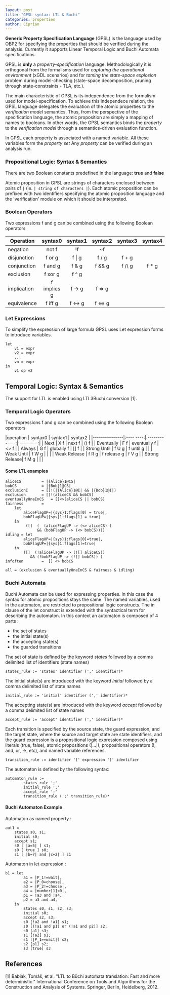 ```yaml
---
layout: post
title: "GPSL syntax: LTL & Buchi"
categories: properties
author: Ciprian
---
```


__Generic Property Specification Language__ (GPSL) is the language used by OBP2 for specifying the properties that should be verified during the analysis. Currently it supports Linear Temporal Logic and Buchi Automata specifications.

GPSL is **only** a *property-specification* language. Methodologically it is orthogonal from the formalisms used for *capturing the operational environment* (xGDL scenarios) and for *taming the state-space explosion* problem during model-checking (state-space decomposition, pruning through state-constraints - TLA, etc.).

The main characteristic of GPSL is its independence from the formalism used for model-specification. To achieve this independece relation, the GPSL language delegates the evaluation of the atomic properties to the *verification model* semantics. Thus, from the perspective of the specification language, the atomic proposition are simply a mapping of names to booleans. In other words, the GPSL semantics binds the *property* to the *verification model* through a semantics-driven evaluation function.

In GPSL each property is associated with a named variable. All these variables form the *property set*
Any *property* can be verified during an analysis run.

### Propositional Logic: Syntax & Semantics

There are two Boolean constants predefined in the language: **true** and **false**

Atomic proposition in GPSL are strings of characters enclosed between pairs of `|` (ie. `| string of characters |`). Each atomic proposition can be prefixed with two identifiers specifying the atomic proposition language and the 'verification' module on which it should be interpreted.

### Boolean Operators

Two expressions f and g can be combined using the following Boolean operators

|Operation  | syntax0       | syntax1   | syntax2   | syntax3   | syntax4 |
|---------  |:-------------:|:---------:|:---------:|:---------:|:-------:|
|negation   | not f         | !f        | ~f        |           |         |
|disjunction| f or g        | f \| g    | f \/ g    | f + g     |         | 
|conjunction| f and g       | f & g     | f && g    | f /\ g    | f * g   |
|exclusion  | f xor g       | f ^ g     |           |           |         |
|implication| f implies g   | f -> g    | f => g    |           |         |
|equivalence| f iff g       | f <-> g   | f <=> g   |           |         |

### Let Expressions

To simplify the expression of large formula GPSL uses Let expression forms to 
introduce variables.

```
let
    v1 = expr
    v2 = expr
    ...
    vn = expr
in
    v1 op v2
```

## Temporal Logic: Syntax & Semantics

The support for LTL is enabled using LTL3Buchi conversion [1].

### Temporal Logic Operators

Two expressions f and g can be combined using the following Boolean operators

|operation      | syntax0   | syntax1       | syntax2   | 
|---------------|:---- ----:|:-------------:|:---------:|
| Next          | X f       | next f        | () f      |
| Eventually    | F f       | eventually f  | <> f      |
| Always        | G f       | globally f    | [] f      |
| Strong Until  | f U g     | f until g     |           |
| Weak Until    | f W g     |               |           |
| Weak Release  | f R g     | f release g   | f V g     |
| Strong Release| f M g     |               |           |

#### Some LTL examples

```plain
aliceCS			= |{Alice}1@CS|
bobCS 			= |{Bob}1@CS|
exclusionI 		= []!(|{Alice}1@I| && |{Bob}1@I|)
exclusion  		= []!(aliceCS && bobCS)
eventuallyOneInCS 	= []<>(aliceCS || bobCS)
fairness 		= 
	let
		aliceFlagUP=|{sys}1:flags[0] = true|,
		bobFlagUP=|{sys}1:flags[1] = true|
	in 
		 ([]  (  (aliceFlagUP -> (<> aliceCS) )
		      && (bobFlagUP -> (<> bobCS))))  
idling = let
		aliceFlagUP=|{sys}1:flags[0]=true|,
		bobFlagUP=|{sys}1:flags[1]=true|
	in
		([]  (!aliceFlagUP -> (![] aliceCS))
		   && (!bobFlagUP -> (![] bobCS)) )
infoften 		=  [] <> bobCS

all = (exclusion & eventuallyOneInCS & fairness & idling)
```

### Buchi Automata

Buchi Automata can be used for expressing properties. In this case the syntax for atomic propositions stays the same.
The named variables, used in the automaton, are restricted to propositional logic constructs.
The in clause of the let construct is extended with the syntactical term for describing the automaton.
In this context an automaton is composed of 4 parts :

- the set of states
- the initial state(s)
- the accepting state(s)
- the guarded transitions

The set of state is defined by the keyword *states* followed by a comma delimited list of identifiers (state names)
```
states_rule := 'states' identifier (',' identifier)*
```

The initial state(s) are introduced with the keyword *initial* followed by a comma delimited list of state names
```
initial_rule := 'initial' identifier (',' identifier)*
```

The accepting state(s) are introduced with the keyword *accept* followed by a comma delimited list of state names 
```
accept_rule := 'accept' identifier (',' identifier)*
```

Each transition is specified by the source state, the guard expression, and the target state, where the source and target state are state identifiers, and the guard expression is a propositional logic expression composed using literals (true, false), atomic propositions (|...|), propositional operators (!, and, or, ->, etc), and named variable references.
```
transition_rule := identifier '[' expression ']' identifier
```

The automaton is defined by the following syntax:
```
automaton_rule := 
        states_rule ';'
        initial_rule ';'
        accept_rule ';'
        transition_rule (';' transition_rule)*
```

#### Buchi Automaton Example

Automaton as named property :
```
aut1 = 
    states s0, s1;
    initial s0;
    accept s1;
    s0 [ |a=5| ] s1;
    s0 [ true ] s0;
    s1 [ |b=7| and |c=2| ] s1
```

Automaton in let expression :
```
b1 = let
		a1 = |P_1!=wait|,
		a2 = |P_0=choose|,
		a3 = |P_2!=choose|,
		a4 = |number[1]<0|,
		p1 = !a3 and !a4,
		p2 = a3 and a4,
	in
		states s0, s1, s2, s3;
		initial s0;
		accept s2, s3;
		s0 [!a2 and !a1] s1;
		s0 [(!a1 and p1) or (!a1 and p2)] s2;
		s0 [a1] s3;
		s1 [!a2] s1;
		s1 [|P_1==wait|] s2;
		s2 [p1] s2;
		s3 [true] s3
```

## References

[1] Babiak, Tomáš, et al. "LTL to Büchi automata translation: Fast and more deterministic." International Conference on Tools and Algorithms for the Construction and Analysis of Systems. Springer, Berlin, Heidelberg, 2012.
